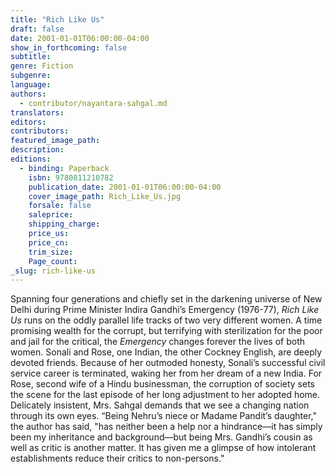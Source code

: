 ```yaml
---
title: "Rich Like Us"
draft: false
date: 2001-01-01T06:00:00-04:00
show_in_forthcoming: false
subtitle:
genre: Fiction
subgenre:
language:
authors:
  - contributor/nayantara-sahgal.md
translators:
editors:
contributors:
featured_image_path:
description:
editions:
  - binding: Paperback
    isbn: 9780811210782
    publication_date: 2001-01-01T06:00:00-04:00
    cover_image_path: Rich_Like_Us.jpg
    forsale: false
    saleprice:
    shipping_charge:
    price_us:
    price_cn:
    trim_size:
    Page_count:
_slug: rich-like-us
---
```


Spanning four generations and chiefly set in the darkening universe of New Delhi during Prime Minister Indira Gandhi’s Emergency (1976-77), _Rich Like Us_ runs on the oddly parallel life tracks of two very different women. A time promising wealth for the corrupt, but terrifying with sterilization for the poor and jail for the critical, the _Emergency_ changes forever the lives of both women. Sonali and Rose, one Indian, the other Cockney English, are deeply devoted friends. Because of her outmoded honesty, Sonali’s successful civil service career is terminated, waking her from her dream of a new India. For Rose, second wife of a Hindu businessman, the corruption of society sets the scene for the last episode of her long adjustment to her adopted home. Delicately insistent, Mrs. Sahgal demands that we see a changing nation through its own eyes. “Being Nehru’s niece or Madame Pandit’s daughter," the author has said, "has neither been a help nor a hindrance––it has simply been my inheritance and background––but being Mrs. Gandhi’s cousin as well as critic is another matter. It has given me a glimpse of how intolerant establishments reduce their critics to non-persons."

